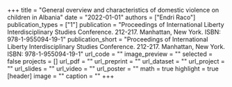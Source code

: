 +++
title = "General overview and characteristics of domestic violence on children   in Albania"
date = "2022-01-01"
authors = ["Endri Raco"]
publication_types = ["1"]
publication = "Proceedings of International Liberty Interdisciplinary Studies Conference.  212-217. Manhattan, New York. ISBN: 978-1-955094-19-1"
publication_short = "Proceedings of International Liberty Interdisciplinary Studies Conference.  212-217. Manhattan, New York. ISBN: 978-1-955094-19-1"
url_code = ""
image_preview = ""
selected = false
projects = []
url_pdf = ""
url_preprint = ""
url_dataset = ""
url_project = ""
url_slides = ""
url_video = ""
url_poster = ""
math = true
highlight = true
[header]
image = ""
caption = ""
+++
